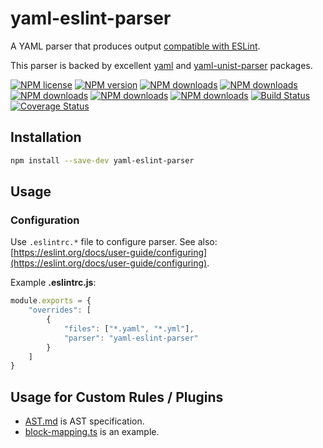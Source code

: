 # yaml-eslint-parser

A YAML parser that produces output [compatible with ESLint](https://eslint.org/docs/developer-guide/working-with-custom-parsers#all-nodes).

This parser is backed by excellent [yaml](https://github.com/eemeli/yaml) and [yaml-unist-parser](https://github.com/ikatyang/yaml-unist-parser) packages.

[![NPM license](https://img.shields.io/npm/l/yaml-eslint-parser.svg)](https://www.npmjs.com/package/yaml-eslint-parser)
[![NPM version](https://img.shields.io/npm/v/yaml-eslint-parser.svg)](https://www.npmjs.com/package/yaml-eslint-parser)
[![NPM downloads](https://img.shields.io/badge/dynamic/json.svg?label=downloads&colorB=green&suffix=/day&query=$.downloads&uri=https://api.npmjs.org//downloads/point/last-day/yaml-eslint-parser&maxAge=3600)](http://www.npmtrends.com/yaml-eslint-parser)
[![NPM downloads](https://img.shields.io/npm/dw/yaml-eslint-parser.svg)](http://www.npmtrends.com/yaml-eslint-parser)
[![NPM downloads](https://img.shields.io/npm/dm/yaml-eslint-parser.svg)](http://www.npmtrends.com/yaml-eslint-parser)
[![NPM downloads](https://img.shields.io/npm/dy/yaml-eslint-parser.svg)](http://www.npmtrends.com/yaml-eslint-parser)
[![NPM downloads](https://img.shields.io/npm/dt/yaml-eslint-parser.svg)](http://www.npmtrends.com/yaml-eslint-parser)
[![Build Status](https://github.com/ota-meshi/yaml-eslint-parser/workflows/CI/badge.svg?branch=master)](https://github.com/ota-meshi/yaml-eslint-parser/actions?query=workflow%3ACI)
[![Coverage Status](https://coveralls.io/repos/github/ota-meshi/yaml-eslint-parser/badge.svg?branch=master)](https://coveralls.io/github/ota-meshi/yaml-eslint-parser?branch=master)

## Installation

```bash
npm install --save-dev yaml-eslint-parser
```

## Usage

### Configuration

Use `.eslintrc.*` file to configure parser. See also: [https://eslint.org/docs/user-guide/configuring](https://eslint.org/docs/user-guide/configuring).

Example **.eslintrc.js**:

```js
module.exports = {
    "overrides": [
        {
            "files": ["*.yaml", "*.yml"],
            "parser": "yaml-eslint-parser"
        }
    ]
}
```

## Usage for Custom Rules / Plugins

- [AST.md](./docs/AST.md) is AST specification.
- [block-mapping.ts](https://github.com/ota-meshi/eslint-plugin-yml/blob/master/src/rules/block-mapping.ts) is an example.
